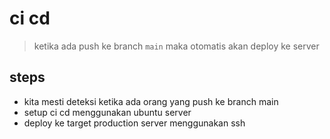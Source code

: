 # ci cd

> ketika ada push ke branch `main` maka otomatis akan deploy ke server


## steps

- kita mesti deteksi ketika ada orang yang push ke branch main
- setup ci cd menggunakan  ubuntu server
- deploy ke target production server menggunakan ssh
